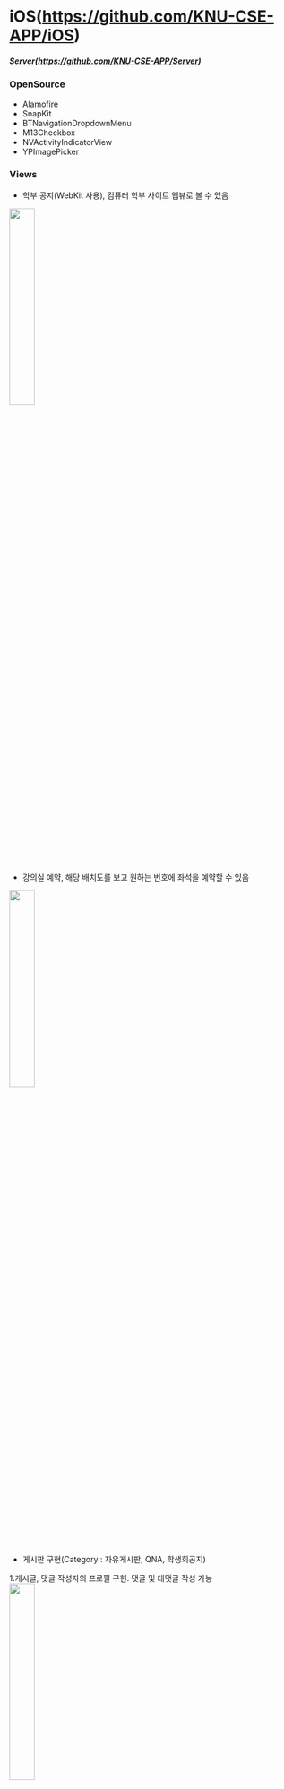 # iOS(https://github.com/KNU-CSE-APP/iOS)
##### Server(https://github.com/KNU-CSE-APP/Server)

### OpenSource

- Alamofire
- SnapKit
- BTNavigationDropdownMenu
- M13Checkbox
- NVActivityIndicatorView
- YPImagePicker

### Views

- 학부 공지(WebKit 사용), 컴퓨터 학부 사이트 웹뷰로 볼 수 있음
<img src = "https://user-images.githubusercontent.com/40800157/134705006-cb0f2d12-3ffd-4b72-8694-ff50d5ac9fba.gif" width="30%" height="30%">

- 강의실 예약, 해당 배치도를 보고 원하는 번호에 좌석을 예약할 수 있음
<img src = "https://user-images.githubusercontent.com/40800157/134705374-6743c84f-8812-4f87-a582-10f8ed67500d.gif" width="30%" height="30%">

- 게시판 구현(Category : 자유게시판, QNA, 학생회공지)

1.게시글, 댓글 작성자의 프로필 구현. 댓글 및 대댓글 작성 가능
<img src = "https://user-images.githubusercontent.com/40800157/134704699-0a45a76b-3cef-4bfc-a946-6c3fbd45ec25.gif" width="30%" height="30%">

2.무한 스크롤  
<img src = "https://user-images.githubusercontent.com/40800157/134705745-79230b20-930b-4423-892b-51637044922b.gif" width="30%" height="30%">

3.게시글 작성
<img src = "https://user-images.githubusercontent.com/40800157/134706314-13f7c8c9-ce89-4b45-b2a4-9fc6ff355de3.gif" width="30%" height="30%">

4.게시글 검색
<img src = "https://user-images.githubusercontent.com/40800157/134706677-4eb242d2-8a9d-4603-89a6-0d09981b04bf.gif" width="30%" height="30%">

- 마이페이지에서 다수 기능 구현(회원정보보기, 비밀번호 변경, 회원탈퇴, 예약내역, 내가 쓴 글, 환경설정, 로그아웃)
<img src = "https://user-images.githubusercontent.com/40800157/130425471-ac16a1e2-fe6a-49ee-a5c0-ef28221146af.png" width="30%" height="30%">
